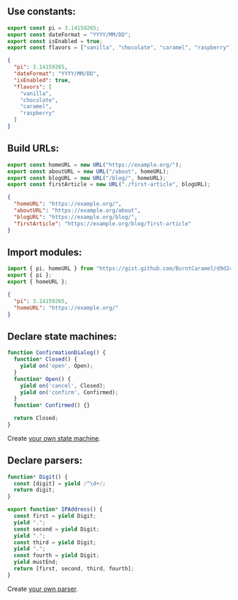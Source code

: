 ## Use constants:

```js
export const pi = 3.14159265;
export const dateFormat = "YYYY/MM/DD";
export const isEnabled = true;
export const flavors = ["vanilla", "chocolate", "caramel", "raspberry"];
```

```json
{
  "pi": 3.14159265,
  "dateFormat": "YYYY/MM/DD",
  "isEnabled": true,
  "flavors": [
    "vanilla",
    "chocolate",
    "caramel",
    "raspberry"
  ]
}
```

## Build URLs:

```js
export const homeURL = new URL("https://example.org/");
export const aboutURL = new URL("/about", homeURL);
export const blogURL = new URL("/blog/", homeURL);
export const firstArticle = new URL("./first-article", blogURL);
```

```json
{
  "homeURL": "https://example.org/",
  "aboutURL": "https://example.org/about",
  "blogURL": "https://example.org/blog/",
  "firstArticle": "https://example.org/blog/first-article"
}
```

## Import modules:

```js
import { pi, homeURL } from "https://gist.github.com/BurntCaramel/d9d2ca7ed6f056632696709a2ae3c413/raw";
export { pi };
export { homeURL };
```

```json
{
  "pi": 3.14159265,
  "homeURL": "https://example.org/"
}
```

## Declare state machines:

```js
function ConfirmationDialog() {
  function* Closed() {
    yield on('open', Open);
  }
  function* Open() {
    yield on('cancel', Closed);
    yield on('confirm', Confirmed);
  }
  function* Confirmed() {}

  return Closed;
}
```

Create [your own state machine](/yieldmachine).

## Declare parsers:

```js
function* Digit() {
  const [digit] = yield /^\d+/;
  return digit;
}

export function* IPAddress() {
  const first = yield Digit;
  yield ".";
  const second = yield Digit;
  yield ".";
  const third = yield Digit;
  yield ".";
  const fourth = yield Digit;
  yield mustEnd;
  return [first, second, third, fourth];
}
```

Create [your own parser](/yieldparser).
